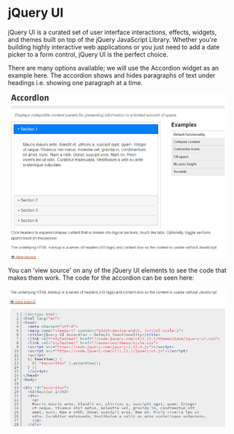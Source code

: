 # jQuery UI

jQuery UI is a curated set of user interface interactions, effects, widgets, and themes built on top of the jQuery JavaScript Library. Whether you're building highly interactive web applications or you just need to add a date picker to a form control, jQuery UI is the perfect choice.

There are many options available; we will use the Accordion widget as an example here. The accordion shows and hides paragraphs of text under headings i.e. showing one paragraph at a time.

![](img/exercise3-1.png)

You can 'view source' on any of the jQuery UI elements to see the code that makes them work. The code for the accordion can be seen here:

![](img/exercise3-2.png)
